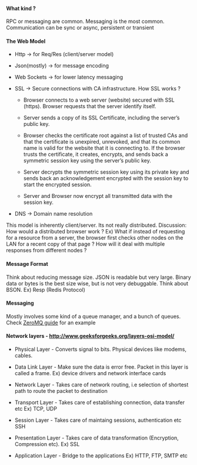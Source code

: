 #### What kind ?
RPC or messaging are common. Messaging is the most common. Communication can be sync or async, persistent or transient

#### The Web Model
* Http -> for Req/Res (client/server model)
* Json(mostly) -> for message encoding
* Web Sockets -> for lower latency messaging
* SSL -> Secure connections with CA infrastructure. How SSL works ?
	* Browser connects to a web server (website) secured with SSL (https). Browser requests that the server identify itself.

	* Server sends a copy of its SSL Certificate, including the server’s public key.

	* Browser checks the certificate root against a list of trusted CAs and that the certificate is unexpired, unrevoked, and that its common name is valid for the website that it is connecting to. If the browser trusts the certificate, it creates, encrypts, and sends back a symmetric session key using the server’s public key.

 
	* Server decrypts the symmetric session key using its private key and sends back an acknowledgement encrypted with the session key to start the encrypted session.

 
	* Server and Browser now encrypt all transmitted data with the session key.

* DNS -> Domain name resolution

This model is inherently client/server. Its not really distributed. Discussion: How would a distributed browser work ? Ex) What if instead of requesting for a resource from a server, the browser first checks other nodes on the LAN for a recent copy of that page ? How will it deal with multiple responses from different nodes ? 

#### Message Format
Think about reducing message size. JSON is readable but very large. Binary data or bytes is the best size wise, but is not very debuggable. Think about BSON. Ex) Resp (Redis Protocol)

#### Messaging
Mostly involves some kind of a queue manager, and a bunch of queues. Check [ZeroMQ guide](http://zguide.zeromq.org/page:all) for an example

#### Network layers - http://www.geeksforgeeks.org/layers-osi-model/
* Physical Layer - Converts signal to bits. Physical devices like modems, cables.

* Data Link Layer - Make sure the data is error free. Packet in this layer is called a frame. Ex) device drivers and network interface cards

* Network Layer - Takes care of network routing, i.e selection of shortest path to route the packet to destination

* Transport Layer - Takes care of establishing connection, data transfer etc Ex) TCP, UDP 

* Session Layer - Takes care of maintaing sessions, authentication etc SSH

* Presentation Layer - Takes care of data transformation (Encryption, Compression etc). Ex) SSL

* Application Layer - Bridge to the applications Ex) HTTP, FTP, SMTP etc


